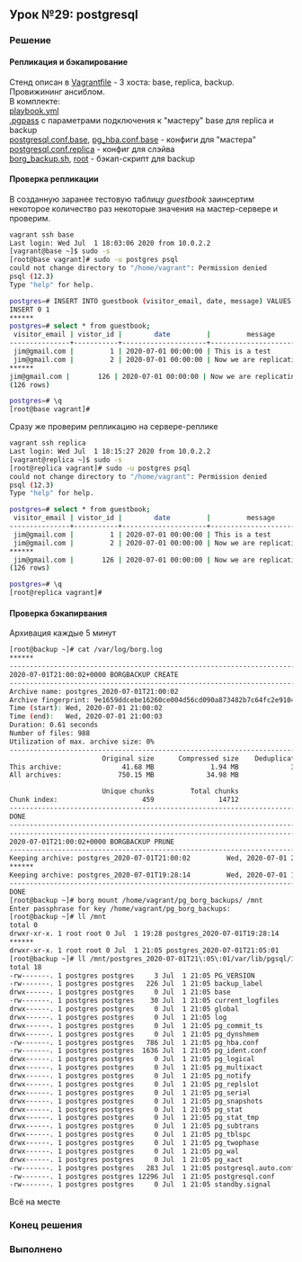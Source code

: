 ## Урок №29: **postgresql**
### Решение
#### Репликация и бэкапирование
Стенд описан в [Vagrantfile](Vagrantfile) - 3 хоста: base, replica, backup.   
Провижининг ансиблом.   
В комплекте:   
[playbook.yml](provisioning/playbook.yml)   
[.pgpass](provisioning/.pgpass) с параметрами подключения к "мастеру" base для replica и backup   
[postgresql.conf.base](provisioning/postgresql.conf.base), [pg_hba.conf.base](provisioning/pg_hba.conf.base) - конфиги для "мастера"   
[postgresql.conf.replica](provisioning/postgresql.conf.replica) - конфиг для слэйва   
[borg_backup.sh](provisioning/borg_backup.sh), [root](provisioning/root) - бэкап-скрипт для backup   
#### Проверка репликации
В созданную заранее тестовую таблицу *guestbook* заинсертим некоторое количество раз некоторые значения на мастер-сервере и проверим.
```bash
vagrant ssh base
Last login: Wed Jul  1 18:03:06 2020 from 10.0.2.2
[vagrant@base ~]$ sudo -s
[root@base vagrant]# sudo -u postgres psql
could not change directory to "/home/vagrant": Permission denied
psql (12.3)
Type "help" for help.

postgres=# INSERT INTO guestbook (visitor_email, date, message) VALUES ('jim@gmail.com', current_date, 'Now we are replicating.');
INSERT 0 1
******
postgres=# select * from guestbook;
 visitor_email | vistor_id |        date         |         message         
---------------+-----------+---------------------+-------------------------
 jim@gmail.com |         1 | 2020-07-01 00:00:00 | This is a test
 jim@gmail.com |         2 | 2020-07-01 00:00:00 | Now we are replicating.
******
jim@gmail.com |       126 | 2020-07-01 00:00:00 | Now we are replicating.
(126 rows)

postgres=# \q
[root@base vagrant]# 
```
Сразу же проверим репликацию на сервере-реплике
```bash
vagrant ssh replica
Last login: Wed Jul  1 18:15:27 2020 from 10.0.2.2
[vagrant@replica ~]$ sudo -s
[root@replica vagrant]# sudo -u postgres psql
could not change directory to "/home/vagrant": Permission denied
psql (12.3)
Type "help" for help.

postgres=# select * from guestbook;
 visitor_email | vistor_id |        date         |         message         
---------------+-----------+---------------------+-------------------------
 jim@gmail.com |         1 | 2020-07-01 00:00:00 | This is a test
 jim@gmail.com |         2 | 2020-07-01 00:00:00 | Now we are replicating.
******
 jim@gmail.com |       126 | 2020-07-01 00:00:00 | Now we are replicating.
(126 rows)

postgres=# \q
[root@replica vagrant]# 
```
#### Проверка бэкапирвания
Архивация каждые 5 минут
```bash
[root@backup ~]# cat /var/log/borg.log
******
------------------------------------------------------------------------------
2020-07-01T21:00:02+0000 BORGBACKUP CREATE
------------------------------------------------------------------------------
Archive name: postgres_2020-07-01T21:00:02
Archive fingerprint: 9e1659ddcebe16260ce004d56cd090a873482b7c64fc2e9104a92f18a9685cb0
Time (start): Wed, 2020-07-01 21:00:02
Time (end):   Wed, 2020-07-01 21:00:03
Duration: 0.61 seconds
Number of files: 988
Utilization of max. archive size: 0%
------------------------------------------------------------------------------
                       Original size      Compressed size    Deduplicated size
This archive:               41.68 MB              1.94 MB             32.28 kB
All archives:              750.15 MB             34.98 MB              1.38 MB

                       Unique chunks         Total chunks
Chunk index:                     459                14712
------------------------------------------------------------------------------
DONE
------------------------------------------------------------------------------
------------------------------------------------------------------------------
2020-07-01T21:00:02+0000 BORGBACKUP PRUNE
------------------------------------------------------------------------------
Keeping archive: postgres_2020-07-01T21:00:02         Wed, 2020-07-01 21:00:02 [9e1659ddcebe16260ce004d56cd090a873482b7c64fc2e9104a92f18a9685cb0]
******
Keeping archive: postgres_2020-07-01T19:28:14         Wed, 2020-07-01 19:28:14 [4b799be50b9a08f0235015a5baaa688ac8f50150d96db7f12e0dd7463c170231]
------------------------------------------------------------------------------
DONE
[root@backup ~]# borg mount /home/vagrant/pg_borg_backups/ /mnt
Enter passphrase for key /home/vagrant/pg_borg_backups: 
[root@backup ~]# ll /mnt
total 0
drwxr-xr-x. 1 root root 0 Jul  1 19:28 postgres_2020-07-01T19:28:14
******
drwxr-xr-x. 1 root root 0 Jul  1 21:05 postgres_2020-07-01T21:05:01
[root@backup ~]# ll /mnt/postgres_2020-07-01T21\:05\:01/var/lib/pgsql/12/data/
total 18
-rw-------. 1 postgres postgres     3 Jul  1 21:05 PG_VERSION
-rw-------. 1 postgres postgres   226 Jul  1 21:05 backup_label
drwx------. 1 postgres postgres     0 Jul  1 21:05 base
-rw-------. 1 postgres postgres    30 Jul  1 21:05 current_logfiles
drwx------. 1 postgres postgres     0 Jul  1 21:05 global
drwx------. 1 postgres postgres     0 Jul  1 21:05 log
drwx------. 1 postgres postgres     0 Jul  1 21:05 pg_commit_ts
drwx------. 1 postgres postgres     0 Jul  1 21:05 pg_dynshmem
-rw-------. 1 postgres postgres   786 Jul  1 21:05 pg_hba.conf
-rw-------. 1 postgres postgres  1636 Jul  1 21:05 pg_ident.conf
drwx------. 1 postgres postgres     0 Jul  1 21:05 pg_logical
drwx------. 1 postgres postgres     0 Jul  1 21:05 pg_multixact
drwx------. 1 postgres postgres     0 Jul  1 21:05 pg_notify
drwx------. 1 postgres postgres     0 Jul  1 21:05 pg_replslot
drwx------. 1 postgres postgres     0 Jul  1 21:05 pg_serial
drwx------. 1 postgres postgres     0 Jul  1 21:05 pg_snapshots
drwx------. 1 postgres postgres     0 Jul  1 21:05 pg_stat
drwx------. 1 postgres postgres     0 Jul  1 21:05 pg_stat_tmp
drwx------. 1 postgres postgres     0 Jul  1 21:05 pg_subtrans
drwx------. 1 postgres postgres     0 Jul  1 21:05 pg_tblspc
drwx------. 1 postgres postgres     0 Jul  1 21:05 pg_twophase
drwx------. 1 postgres postgres     0 Jul  1 21:05 pg_wal
drwx------. 1 postgres postgres     0 Jul  1 21:05 pg_xact
-rw-------. 1 postgres postgres   283 Jul  1 21:05 postgresql.auto.conf
-rw-------. 1 postgres postgres 12296 Jul  1 21:05 postgresql.conf
-rw-------. 1 postgres postgres     0 Jul  1 21:05 standby.signal
```
Всё на месте
### Конец решения
### Выполненo